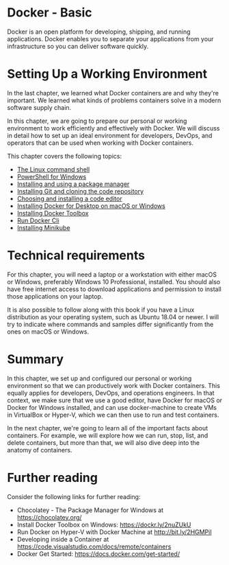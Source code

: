 # Docker - Basic 
Docker is an open platform for developing, shipping, and running applications. Docker enables you to separate your applications from your infrastructure so you can deliver software quickly.

# Setting Up a Working Environment

In the last chapter, we learned what Docker containers are and why they're important. We learned what kinds of problems containers solve in a modern software supply chain.

In this chapter, we are going to prepare our personal or working environment to work efficiently and effectively with Docker. We will discuss in detail how to set up an ideal environment for developers, DevOps, and operators that can be used when working with Docker containers.

This chapter covers the following topics:


- [The Linux command shell](The-Linux-command-shell.md)
- [PowerShell for Windows](PowerShell-for-Windows.md)
- [Installing and using a package manager](Installing-and-using-a-package-manager.md)
- [Installing Git and cloning the code repository](Installing-Git-and-cloning-the-code-repository.md)
- [Choosing and installing a code editor](Choosing-and-installing-a-code-editor.md)
- [Installing Docker for Desktop on macOS or Windows](Installing-Docker-for-Desktop-on-macOS-or-Windows.md)
- [Installing Docker Toolbox](Installing-Docker-Toolbox.md)
- [Run Docker Cli](Run-Docker-Cli.md)
- [Installing Minikube](Installing-Minikube.md)


# Technical requirements
For this chapter, you will need a laptop or a workstation with either macOS or Windows, preferably Windows 10 Professional, installed. You should also have free internet access to download applications and permission to install those applications on your laptop.

It is also possible to follow along with this book if you have a Linux distribution as your operating system, such as Ubuntu 18.04 or newer. I will try to indicate where commands and samples differ significantly from the ones on macOS or Windows.

# Summary
In this chapter, we set up and configured our personal or working environment so that we can productively work with Docker containers. This equally applies for developers, DevOps, and operations engineers. In that context, we make sure that we use a good editor, have Docker for macOS or Docker for Windows installed, and can use docker-machine to create VMs in VirtualBox or Hyper-V, which we can then use to run and test containers.

In the next chapter, we're going to learn all of the important facts about containers. For example, we will explore how we can run, stop, list, and delete containers, but more than that, we will also dive deep into the anatomy of containers. 

# Further reading
Consider the following links for further reading:

- Chocolatey - The Package Manager for Windows at https://chocolatey.org/
- Install Docker Toolbox on Windows: https://dockr.ly/2nuZUkU
- Run Docker on Hyper-V with Docker Machine at http://bit.ly/2HGMPiI
- Developing inside a Container at https://code.visualstudio.com/docs/remote/containers
- Docker Get Started: https://docs.docker.com/get-started/

